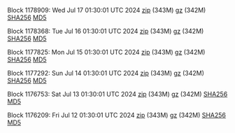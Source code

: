 Block 1178909: Wed Jul 17 01:30:01 UTC 2024 [zip](https://files.01coin.io/mainnet/2024-07-17/bootstrap.dat.zip) (343M) [gz](https://files.01coin.io/mainnet/2024-07-17/bootstrap.dat.tar.gz) (342M) [SHA256](https://files.01coin.io/mainnet/2024-07-17/sha256.txt) [MD5](https://files.01coin.io/mainnet/2024-07-17/md5.txt)

Block 1178368: Tue Jul 16 01:30:01 UTC 2024 [zip](https://files.01coin.io/mainnet/2024-07-16/bootstrap.dat.zip) (343M) [gz](https://files.01coin.io/mainnet/2024-07-16/bootstrap.dat.tar.gz) (342M) [SHA256](https://files.01coin.io/mainnet/2024-07-16/sha256.txt) [MD5](https://files.01coin.io/mainnet/2024-07-16/md5.txt)

Block 1177825: Mon Jul 15 01:30:01 UTC 2024 [zip](https://files.01coin.io/mainnet/2024-07-15/bootstrap.dat.zip) (343M) [gz](https://files.01coin.io/mainnet/2024-07-15/bootstrap.dat.tar.gz) (342M) [SHA256](https://files.01coin.io/mainnet/2024-07-15/sha256.txt) [MD5](https://files.01coin.io/mainnet/2024-07-15/md5.txt)

Block 1177292: Sun Jul 14 01:30:01 UTC 2024 [zip](https://files.01coin.io/mainnet/2024-07-14/bootstrap.dat.zip) (343M) [gz](https://files.01coin.io/mainnet/2024-07-14/bootstrap.dat.tar.gz) (342M) [SHA256](https://files.01coin.io/mainnet/2024-07-14/sha256.txt) [MD5](https://files.01coin.io/mainnet/2024-07-14/md5.txt)

Block 1176753: Sat Jul 13 01:30:01 UTC 2024 [zip](https://files.01coin.io/mainnet/2024-07-13/bootstrap.dat.zip) (343M) [gz](https://files.01coin.io/mainnet/2024-07-13/bootstrap.dat.tar.gz) (342M) [SHA256](https://files.01coin.io/mainnet/2024-07-13/sha256.txt) [MD5](https://files.01coin.io/mainnet/2024-07-13/md5.txt)

Block 1176209: Fri Jul 12 01:30:01 UTC 2024 [zip](https://files.01coin.io/mainnet/2024-07-12/bootstrap.dat.zip) (343M) [gz](https://files.01coin.io/mainnet/2024-07-12/bootstrap.dat.tar.gz) (342M) [SHA256](https://files.01coin.io/mainnet/2024-07-12/sha256.txt) [MD5](https://files.01coin.io/mainnet/2024-07-12/md5.txt)
